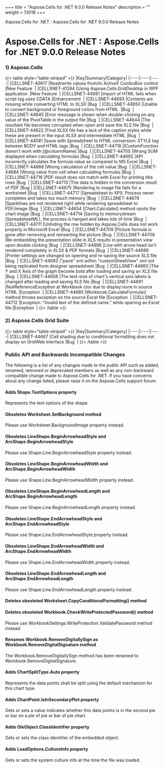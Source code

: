 +++
title = "Aspose.Cells for .NET 9.0.0 Release Notes" 
description = "" 
weight = 13018 
+++

Aspose.Cells for .NET : Aspose.Cells for .NET 9.0.0 Release Notes  

# Aspose.Cells for .NET : Aspose.Cells for .NET 9.0.0 Release Notes


### 1) Aspose.Cells

{{< table style="table-striped" >}}
|Key|Summary|Category|
|:----|:----|:----|
|CELLSNET-40617  |Read/write values from/to ActiveX ComboBox control  |New Feature   |
|CELLSNET-41264  |Using Aspose.Cells.GridDesktop in WPF application   |New Feature   |
|CELLSNET-44681  |Import of HTML fails when script tag uses CDATA  |Enhancement   |
|CELLSNET-44693  |Contents are missing while converting HTML to XLSX  |Bug   |
|CELLSNET-44650  |Unable to convert background or foreground colors from HTML   |Bug   |
|CELLSNET-44645  |Error message is shown when double-clicking on any value of the PivotTable in the output file  |Bug   |
|CELLSNET-44644  |The resultant file becomes corrupted when open and save the XLS file  |Bug   |
|CELLSNET-44622  |Final XLSX file has a lack of the caption styles while these are present in the input XLSX and intermediate HTML  |Bug   |
|CELLSNET-44581  |Issue with Spreadsheet to HTML conversion: STYLE tag between BODY and HTML tags  |Bug   |
|CELLSNET-44718  |ICustomFunction doesn't work with \[@columnName\]  |Bug   |
|CELLSNET-44705  |Wrong SUM displayed when calculating formulas  |Bug   |
|CELLSNET-44692  |API incorrectly calculates the formula value as compared to MS Excel  |Bug   |
|CELLSNET-44688  |Wrong calculation of the cell value  |Bug   |
|CELLSNET-44684  |Wrong value from cell when calculating formulas  |Bug   |
|CELLSNET-44716  |PDF result does not match with Excel for printing title rows  |Bug   |
|CELLSNET-44713  |The data is hidden in the conversion result of PDF  |Bug  |
|CELLSNET-44675  |Rendering to image file fails for a worksheet  |Bug   |
|CELLSNET-44717  |Spreadsheet to XPS: Process never completes and takes too much memory  |Bug   |
|CELLSNET-44678  |Sparklines are not rendered right while rendering spreadsheet to PDF/image  |Bug   |
|CELLSNET-44654  |Chart.Calculate() method spoils the chart image  |Bug   |
|CELLSNET-44714  |Saving to memorystream (SpreadsheetML), the process is hanged and takes lots of time  |Bug   |
|CELLSNET-44711  |Unhiding the row hidden by Aspose.Cells does not work properly in Microsoft Excel  |Bug   |
|CELLSNET-44709  |Picture formula is gone after removing and reinserting the picture  |Bug   |
|CELLSNET-44708  |Re-embedding the presentation slide in XLS results in presentation view upon double clicking  |Bug   |
|CELLSNET-44696  |Line with arrow head isn't rendered completely in XLSX & PDF formats  |Bug   |
|CELLSNET-44689  |Printer settings are changed on opening and re-saving the source XLS file  |Bug   |
|CELLSNET-44683  |"pane" xml within "customSheetView" xml not being replicated from designer spreadsheet  |Bug   |
|CELLSNET-44660  |The Y and X Axis of the graph become bold after loading and saving an XLS file  |Bug   |
|CELLSNET-44658  |The text-size of chart's vertical axis labels is changed after loading and saving XLS file  |Bug   |
|CELLSNET-44691  |NullReferenceException at Workbook ctor due to display:none in source HTML  |Exception   |
|CELLSNET-44685  |Workbook.CalculateFormula() method throws exception on the source Excel file  |Exception   |
|CELLSNET-44712  |Exception: "Invalid text of the defined name." while opening an Excel file  |Exception   |
{{< /table >}}

### 2) Aspose.Cells Grid Suite

{{< table style="table-striped" >}}
|Key|Summary|Category|
|:----|:----|:----|
|CELLSNET-44667  |Cell shading due to conditional formatting does not display on GridWeb interface  |Bug   |
{{< /table >}}

### Public API and Backwards Incompatible Changes

The following is a list of any changes made to the public API such as added, renamed, removed or deprecated members as well as any non-backward compatible change made to Aspose.Cells for .NET. If you have concerns about any change listed, please raise it on the Aspose.Cells support forum.

#### Adds Shape.TextOptions property

Represents the text options of the shape.

#### Obsoletes Worksheet.SetBackground method

Please use Worksheet.BackgroundImage property instead.

#### Obsoletes LineShape.BeginArrowheadStyle and ArcShape.BeginArrowheadStyle

Please use Shape.Line.BeginArrowheadStyle property instead.

#### Obsoletes LineShape.BeginArrowheadWidth and ArcShape.BeginArrowheadWidth

Please use Shape.Line.BeginArrowheadWidth property instead.

#### Obsoletes LineShape.BeginArrowheadLength and ArcShape.BeginArrowheadLength

Please use Shape.Line.BeginArrowheadLength property instead.

#### Obsoletes LineShape.EndArrowheadStyle and ArcShape.EndArrowheadStyle

Please use Shape.Line.EndArrowheadStyle property instead.

#### Obsoletes LineShape.EndArrowheadWidth and ArcShape.EndArrowheadWidth

Please use Shape.Line.EndArrowheadWidth property instead.

#### Obsoletes LineShape.EndArrowheadLength and ArcShape.EndArrowheadLength

Please use Shape.Line.EndArrowheadLength property instead.

#### Deletes obsoleted Worksheet.CopyConditionalFormatting() method

#### Deletes obsoleted Workbook.CheckWriteProtectedPassword() method

Please use WorkbookSettings.WriteProtection.ValidatePassword method instead.

#### Renames Workbook.RemoveDigitallySign as Workbook.RemoveDigitalSignature method

The Workbook.RemoveDigitallySign method has been renamed to Workbook.RemoveDigitalSignature.

#### Adds ChartSplitType.Auto property

Represents the data points shall be split using the default mechanism for this chart type.

#### Adds ChartPoint.IsInSecondaryPlot property

Gets or sets a value indicates whether this data points is in the second pie or bar on a pie of pie or bar of pie chart.

#### Adds OleObject.ClassIdentifier property

Gets or sets the class identifier of the embedded object.

#### Adds LoadOptions.CultureInfo property

Gets or sets the system culture info at the time the file was loaded.

